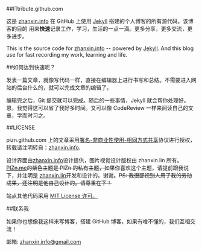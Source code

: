 ##ITtribute.github.com

这是 <a href="http://www.zhanxin.info" target="_blank" title="掌心">zhanxin.info</a> 在 GitHub 上使用 <a href="http://jekyllrb.com" target="_blank" >Jekyll</a> 搭建的个人博客的所有源代码。该博客的目的 用来<strong>快速</strong>记录工作，学习，生活的一点一滴。更多分享，更多交流，更多进步。

This is the source code for <a href="http://www.zhanxin.info" target="_blank" title="zhanxin.info">zhanxin.info</a> -- powered by <a href="http://jekyllrb.com" target="_blank" title="jekyll">Jekyll</a>. And this blog use for fast recording my work, learning and life.

##如何达到快速呢？

发表一篇文章，就像写代码一样，直接在编辑器上进行书写和总结。不需要进入网站的后台什么的，就可以完成文章的编辑了。

编辑完之后，Git 提交就可以完成。随后的一些事情，Jekyll 就会帮你处理好。恩，我觉得这可以省了我好多时间。又可以像 CodeReview 一样来阅读自己的文章，学而时习之。

##LICENSE

pizn.github.com 上的文章采用<a href="http://creativecommons.org/licenses/by-nc-sa/3.0/" target="_blank">署名-非商业性使用-相同方式共享</a>协议进行授权，转载请注明转自：<a href="http://ITtribute.github.com" target="_blank">zhanxin.info</a>.

设计界面由<a href="http://pizn.net" target="_blank">zhanxin.info</a>设计提供，图片视觉设计版权由 zhanxin.lin 所有。<del><a href="http://www.pizn.me" target="_blank">PIZn.me</a>的紫色主题是 PIZn 的私有主题，</del>如果你喜欢这个主题，请提前跟我说下，并注明是 <a href="http://www.zhanxin.info" target="_blank">zhanxin.lin</a>开发和设计的。谢谢。<del>PS: 我很鄙视别人用了我的劳动成果，还注明是他自己设计的。请尊重在下！</del>

站点其他代码采用  <a href="http://zh.wikipedia.org/wiki/MIT_License" target="_blank">MIT License 许可。</a>

##联系我

如果你也想像我这样来写博客，搭建 GitHub 博客，如果有啥不懂的，我们互相交流！

邮箱: zhanxin.info@gmail.com


